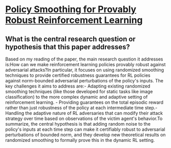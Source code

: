 # [Policy Smoothing for Provably Robust Reinforcement Learning](https://arxiv.org/abs/2106.11420v3)

## What is the central research question or hypothesis that this paper addresses?

Based on my reading of the paper, the main research question it addresses is:How can we make reinforcement learning policies provably robust against adversarial attacks?In particular, it focuses on using randomized smoothing techniques to provide certified robustness guarantees for RL policies against norm-bounded adversarial perturbations of the policy's inputs. The key challenges it aims to address are:- Adapting existing randomized smoothing techniques (like those developed for static tasks like image classification) to the more complex dynamic and adaptive setting of reinforcement learning. - Providing guarantees on the total episodic reward rather than just robustness of the policy at each intermediate time step.- Handling the adaptive nature of RL adversaries that can modify their attack strategy over time based on observations of the victim agent's behavior.To summarize, the central hypothesis is that adding random noise to the policy's inputs at each time step can make it certifiably robust to adversarial perturbations of bounded norm, and they develop new theoretical results on randomized smoothing to formally prove this in the dynamic RL setting.
